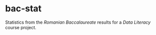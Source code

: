 # bac-stat
Statistics from the *Romanian Baccalaureate* results for a *Data Literacy* course project.

